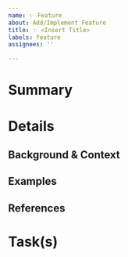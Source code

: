 ```yaml
---
name: ✨ Feature
about: Add/Implement Feature
title: ✨ <Insert Title>
labels: feature
assignees: ''

---
```


# Summary
<!---
A short description of the feature (TL;DR)
--->

# Details
<!---
A detailed description about what should be added, background, links, context information
and usage example(s) of the feature.
--->

## Background & Context
<!---
What is the motivation for the feature?
Assessment of the feature. Pros & cons, solutions and decisions concerning the feature (reasoning).
--->

## Examples
<!---
Example usage(s) of the feature.
--->

## References
<!---
Further references to e.g. other information resources like links to specification(s) etc.
--->

# Task(s)
<!---
A task list containing common task associated with this kind of issue, but also tasks specific to this issue.

e.g.:
- [ ] Add feature XYZ
- [ ] Bump version number
- [ ] Update documentation
- [ ] Update changelog
- [ ] ...
--->